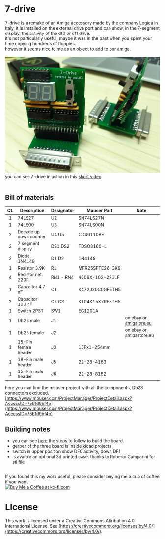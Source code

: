 # 7-drive
7-drive is a remake of an Amiga accessory made by the company Logica in Italy, it is installed on the external drive port and can show, in the 7-segment display, the activity of the df0 or df1 drive.
<br>
it's not particularly useful, maybe it was in the past when you spent your time copying hundreds of floppies.<br>
however it seems nice to me as an object to add to our amiga.
<br><br>
![alt text](https://github.com/na103/7-drive/blob/main/img/naked.jpg "7-drive")
<br>
you can see 7-drive in action in this [short video](https://youtu.be/NdRC49Pznj0)
<br><br>


## Bill of materials
| Qt. |    Description     |             Designator          |    Mouser  Part    |             Note              |
|:---:|--------------------|---------------------------------|--------------------|-------------------------------|
|1    |74LS27              | U2                              |SN74LS27N           |                               |
|1    |74LS00              | U3                              |SN74LS00N           |                               |
|2    |Decade up-down counter| U4 U5                         |CD40110BE           |                               |
|2    |7 segment display   | DS1 DS2                         |TDSO3160-L          |                               |
|2    |Diode 1N4148        | D1 D2                           |1N4148              |                               |
|1    |Resistor 3.9K       | R1                              |MFR25SFTE26-3K9     |                               |
|4    |Resistor net. 220R  | RN1 - RN4                       |4608X-102-221LF     |                               |
|1    |Capacitor 4.7 nF    | C1                              |K472J20C0GF5TH5     |                               |
|2    |Capacitor 100 nF    | C2 C3                           |K104K15X7RF5TH5     |                               |
|1    |Switch 2P3T         | SW1                             |EG1201A             |                               |
|1    |Db23 male           | J1                              |                    |    on ebay or [amigatore.eu](https://amigastore.eu/en/790-db23-male-connector.html)    |
|1    |Db23 female         | J2                              |                    |    on ebay or [amigastore.eu](https://amigastore.eu/en/810-db23-female-connector.html)   |
|1    |15-Pin female header| J3                              |15Fx1-254mm         |                               |
|1    |18-Pin male header  | J5                              |22-28-4183          |                               |
|1    |15-Pin male header  | J6                              |22-28-8152          |                               |

here you can find the mouser project with all the components, Db23 connectors excluded.
[https://www.mouser.com/ProjectManager/ProjectDetail.aspx?AccessID=75b1d9bf4b](https://www.mouser.com/ProjectManager/ProjectDetail.aspx?AccessID=75b1d9bf4b)

## Building notes

* you can see [here](https://github.com/na103/7-drive/tree/main/img) the steps to follow to build the board.
* gerber of the three board is inside kicad projects
* switch in upper position show DF0 activity, down DF1
* is avaible an optional 3d printed case. thanks to Roberto Camparini for stl file

<br>
If you found this my work useful, please consider buying me a cup of coffee if you want:<br>
<a href='https://ko-fi.com/na103' target='_blank'><img height='36' style='border:0px;height:36px;' src='https://storage.ko-fi.com/cdn/cup-border.png' border='0' alt='Buy Me a Coffee at ko-fi.com' /></a>

# License

This work is licensed under a Creative Commons Attribution 4.0 International License. See [https://creativecommons.org/licenses/by/4.0/](https://creativecommons.org/licenses/by/4.0/).

